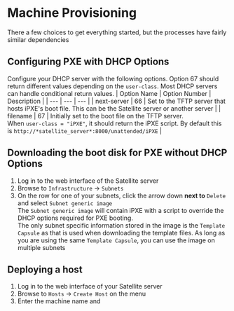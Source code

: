 # Machine Provisioning
There a few choices to get everything started, but the processes have fairly similar dependencies
## Configuring PXE with DHCP Options
Configure your DHCP server with the following options. Option 67 should return different values depending on the `user-class`. Most DHCP servers can handle conditional return values.
| Option Name | Option Number | Description |
| --- | --- | --- |
| next-server | 66 | Set to the TFTP server that hosts iPXE's boot file. This can be the Satellite server or another server |
| filename | 67 | Initially set to the boot file on the TFTP server. <br /> When `user-class = "iPXE"`, it should return the iPXE script. By default this is `http://*satellite_server*:8000/unattended/iPXE` |

## Downloading the boot disk for PXE without DHCP Options
1) Log in to the web interface of the Satellite server
1) Browse to `Infrastructure` -> `Subnets`
1) On the row for one of your subnets, click the arrow down **next to** `Delete` and select `Subnet generic image`  
The `Subnet generic image` will contain iPXE with a script to override the DHCP options required for PXE booting.  
The only subnet specific information stored in the image is the `Template Capsule` as that is used when downloading the template files. As long as you are using the same `Template Capsule`, you can use the image on multiple subnets

## Deploying a host
1) Log in to the web interface of your Satellite server
1) Browse to `Hosts` -> `Create Host` on the menu
1) Enter the machine name and 